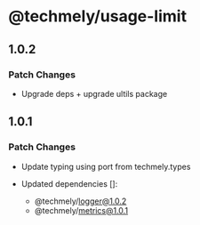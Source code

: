 # @techmely/usage-limit

## 1.0.2

### Patch Changes

- Upgrade deps + upgrade ultils package

## 1.0.1

### Patch Changes

- Update typing using port from techmely.types

- Updated dependencies []:
  - @techmely/logger@1.0.2
  - @techmely/metrics@1.0.1
